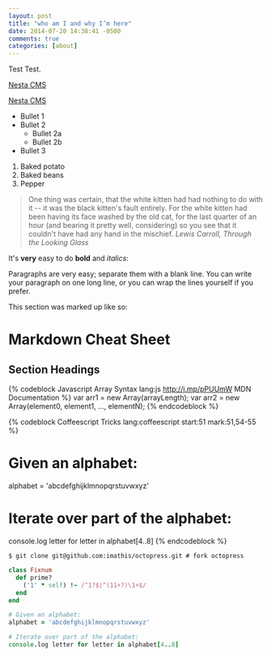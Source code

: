 ```yaml
---
layout: post
title: "who am I and why I’m here"
date: 2014-07-20 14:38:41 -0500
comments: true
categories: [about] 
---
```


Test Test.

[Nesta CMS](http://effectif.com/nesta)

[Nesta CMS](http://effectif.com/nesta "Nesta is a superb CMS")

* Bullet 1
* Bullet 2
  * Bullet 2a
  * Bullet 2b
* Bullet 3

<!--more-->

1. Baked potato
2. Baked beans
3. Pepper

> One thing was certain, that the white kitten had had nothing
> to do with it -- it was the black kitten's fault entirely. For
> the white kitten had been having its face washed by the old cat,
> for the last quarter of an hour (and bearing it pretty well,
> considering) so you see that it couldn't have had any hand in
> the mischief. <cite>Lewis Carroll, Through the Looking
> Glass</cite>

It's __very__ easy to do __bold__ and _italics_:

Paragraphs are very easy; separate them with a blank line. You can write your paragraph on one long line,
or you can
wrap the lines yourself
if you prefer.

This section was marked up like so:


# Markdown Cheat Sheet
## Section Headings

{% codeblock Javascript Array Syntax lang:js http://j.mp/pPUUmW MDN Documentation %}
var arr1 = new Array(arrayLength);
var arr2 = new Array(element0, element1, ..., elementN);
{% endcodeblock %}

{% codeblock Coffeescript Tricks lang:coffeescript start:51 mark:51,54-55 %}
# Given an alphabet:
alphabet = 'abcdefghijklmnopqrstuvwxyz'

# Iterate over part of the alphabet:
console.log letter for letter in alphabet[4..8]
{% endcodeblock %}

```
$ git clone git@github.com:imathis/octopress.git # fork octopress
```

``` ruby Discover if a number is prime http://www.noulakaz. net/weblog/2007/03/18/a-regular-expression-to-check-for-prime-numbers/ Source Article
class Fixnum
  def prime?
    ('1' * self) !~ /^1?$|^(11+?)\1+$/
  end
end
```

``` coffeescript Coffeescript Tricks start:51 mark:52,54-55 
# Given an alphabet:
alphabet = 'abcdefghijklmnopqrstuvwxyz'

# Iterate over part of the alphabet:
console.log letter for letter in alphabet[4..8]
```